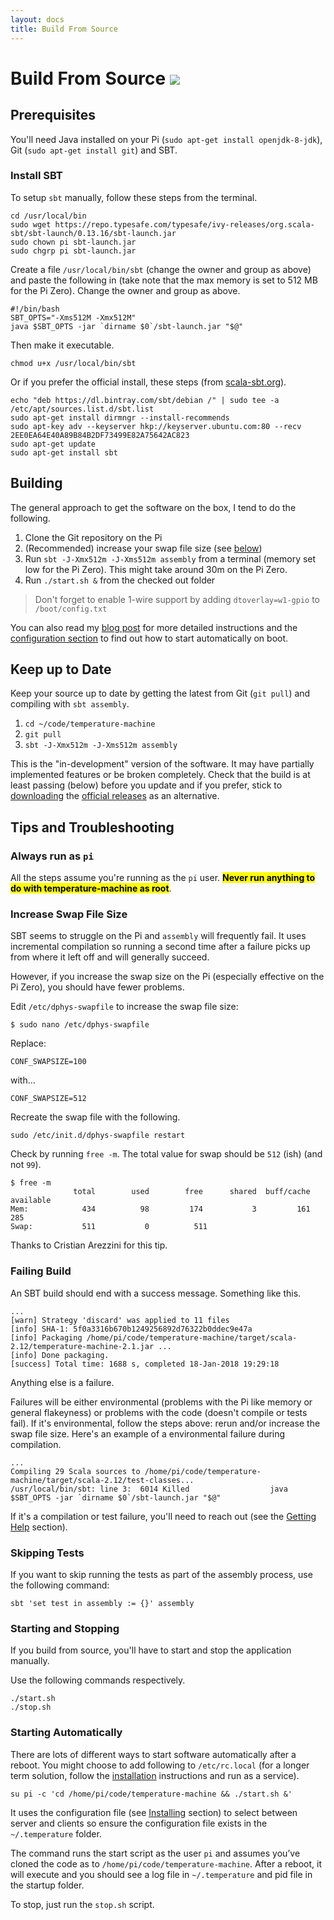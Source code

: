 ```yaml
---
layout: docs
title: Build From Source
---
```


# Build From Source ![](https://travis-ci.org/tobyweston/temperature-machine.svg?branch=master)

## Prerequisites

You'll need Java installed on your Pi (`sudo apt-get install openjdk-8-jdk`), Git (`sudo apt-get install git`) and SBT. 

### Install SBT

To setup `sbt` manually, follow these steps from the terminal.

    cd /usr/local/bin
    sudo wget https://repo.typesafe.com/typesafe/ivy-releases/org.scala-sbt/sbt-launch/0.13.16/sbt-launch.jar
    sudo chown pi sbt-launch.jar
    sudo chgrp pi sbt-launch.jar

Create a file `/usr/local/bin/sbt` (change the owner and group as above) and paste the following in (take note that the max memory is set to 512 MB for the Pi Zero). Change the owner and group as above.

    #!/bin/bash
    SBT_OPTS="-Xms512M -Xmx512M"
    java $SBT_OPTS -jar `dirname $0`/sbt-launch.jar "$@"
    
Then make it executable.

    chmod u+x /usr/local/bin/sbt


Or if you prefer the official install, these steps (from [scala-sbt.org](http://www.scala-sbt.org/0.13/docs/Installing-sbt-on-Linux.html)).

    echo "deb https://dl.bintray.com/sbt/debian /" | sudo tee -a /etc/apt/sources.list.d/sbt.list
    sudo apt-get install dirmngr --install-recommends
    sudo apt-key adv --keyserver hkp://keyserver.ubuntu.com:80 --recv 2EE0EA64E40A89B84B2DF73499E82A75642AC823
    sudo apt-get update
    sudo apt-get install sbt


## Building 

The general approach to get the software on the box, I tend to do the following.

1. Clone the Git repository on the Pi
1. (Recommended) increase your swap file size (see [below](build_from_source.html#increase-swap-file-size))
1. Run `sbt -J-Xmx512m -J-Xms512m assembly` from a terminal (memory set low for the Pi Zero). This might take around 30m on the Pi Zero.
1. Run `./start.sh &` from the checked out folder

> Don't forget to enable 1-wire support by adding `dtoverlay=w1-gpio` to `/boot/config.txt`

You can also read my [blog post](http://baddotrobot.com/blog/2016/03/23/homebrew-temperature-logger/) for more detailed instructions and the [configuration section](../configuration.html) to find out how to start automatically on boot. 

## Keep up to Date 

Keep your source up to date by getting the latest from Git (`git pull`) and compiling with `sbt assembly`.

1. `cd ~/code/temperature-machine`
1. `git pull`
1. `sbt -J-Xmx512m -J-Xms512m assembly`

This is the "in-development" version of the software. It may have partially implemented features or be broken completely. Check that the build is at least passing (below) before you update and if you prefer, stick to [downloading](download.html) the [official releases](https://github.com/tobyweston/temperature-machine/releases) as an alternative.


## Tips and Troubleshooting

### Always run as `pi`

All the steps assume you're running as the `pi` user. **<mark>Never run anything to do with temperature-machine as root</mark>**.

### Increase Swap File Size

SBT seems to struggle on the Pi and `assembly` will frequently fail. It uses incremental compilation so running a second time after a failure picks up from where it left off and will generally succeed.

However, if you increase the swap size on the Pi (especially effective on the Pi Zero), you should have fewer problems.

Edit `/etc/dphys-swapfile` to increase the swap file size:


    $ sudo nano /etc/dphys-swapfile

Replace:

    CONF_SWAPSIZE=100

with...

    CONF_SWAPSIZE=512

Recreate the swap file with the following.

    sudo /etc/init.d/dphys-swapfile restart

Check by running `free -m`. The total value for swap should be `512` (ish) (and not `99`).

    $ free -m
                  total        used        free      shared  buff/cache   available
    Mem:            434          98         174           3         161         285
    Swap:           511           0          511

Thanks to Cristian Arezzini for this tip.


### Failing Build

An SBT build should end with a success message. Something like this.

    ...
    [warn] Strategy 'discard' was applied to 11 files
    [info] SHA-1: 5f0a3316b670b1249256892d76322b0ddec9e47a
    [info] Packaging /home/pi/code/temperature-machine/target/scala-2.12/temperature-machine-2.1.jar ...
    [info] Done packaging.
    [success] Total time: 1688 s, completed 18-Jan-2018 19:29:18
  
Anything else is a failure. 

Failures will be either environmental (problems with the Pi like memory or general flakeyness) or problems with the code (doesn't compile or tests fail). If it's environmental, follow the steps above: rerun and/or increase the swap file size. Here's an example of a environmental failure during compilation.

    ...
    Compiling 29 Scala sources to /home/pi/code/temperature-machine/target/scala-2.12/test-classes...
    /usr/local/bin/sbt: line 3:  6014 Killed                  java $SBT_OPTS -jar `dirname $0`/sbt-launch.jar "$@"


If it's a compilation or test failure, you'll need to reach out (see the [Getting Help](../getting_help.html) section).


### Skipping Tests

If you want to skip running the tests as part of the assembly process, use the following command:

    sbt 'set test in assembly := {}' assembly 
    
    
### Starting and Stopping

If you build from source, you'll have to start and stop the application manually. 

Use the following commands respectively.

    ./start.sh
    ./stop.sh
    
 
### Starting Automatically

There are lots of different ways to start software automatically after a reboot. You might choose to add following to `/etc/rc.local` (for a longer term solution, follow the [installation](installing.html) instructions and run as a service). 

    su pi -c 'cd /home/pi/code/temperature-machine && ./start.sh &'

It uses the configuration file (see [Installing](getting_started/installing.html) section) to select between server and clients so ensure the configuration file exists in the `~/.temperature` folder.

The command runs the start script as the user `pi` and assumes you’ve cloned the code as to `/home/pi/code/temperature-machine`. After a reboot, it will execute and you should see a log file in `~/.temperature` and pid file in the startup folder.

To stop, just run the `stop.sh` script.

    